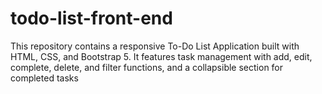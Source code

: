 # todo-list-front-end
This repository contains a responsive To-Do List Application built with HTML, CSS, and Bootstrap 5. It features task management with add, edit, complete, delete, and filter functions, and a collapsible section for completed tasks
